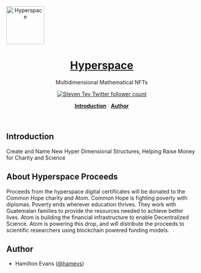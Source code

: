 <a href="https://hyperspace.atomprotocol.xyz" align="center">
  <img align="center" alt="Hyperspace" width="100" height="100" src="https://res.cloudinary.com/emergent/image/upload/v1683906391/ghbg_lnb8t1.png">
  <h1 align="center">Hyperspace</h1>
</a>

<p align="center">
  Multidimensional Mathematical NFTs
</p>

<p align="center">
  <a href="https://twitter.com/atomprotocol_">
    <img src="https://img.shields.io/twitter/follow/atomprotocol_?style=flat&label=atomprotocol_&logo=twitter&color=0bf&logoColor=fff" alt="Steven Tey Twitter follower count" />
  </a>
  
</p>

<p align="center">
  <a href="#introduction"><strong>Introduction</strong></a> ·
  <a href="#author"><strong>Author</strong></a>
</p>
<br/>

## Introduction

Create and Name New Hyper Dimensional Structures, Helping Raise Money for Charity and Science

## About Hyperspace Proceeds

Proceeds from the hyperspace digital certificates will be donated to the Common Hope charity and Atom. Common Hope is fighting poverty with diplomas. Poverty ends wherever education thrives. They work with Guatemalan families to provide the resources needed to achieve better lives. Atom is building the financial infrastructure to enable Decentralized Science. Atom is powering this drop, and will distribute the proceeds to scientific researchers using blockchain powered funding models.

## Author

- Hamilton Evans ([@hamevs](https://twitter.com/hamevs))
